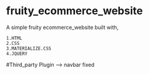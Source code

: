 # fruity_ecommerce_website
A simple fruity ecommerce_website built with,
	
	1.HTML
	2.CSS
	3.MATERIALIZE.CSS
	4.JQUERY


#Third_party Plugin 
	--> navbar fixed 